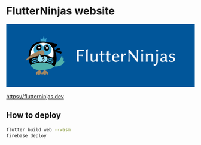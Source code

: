 # FlutterNinjas website

![](resources/images/FlutterNinjas-header-1.png)

https://flutterninjas.dev

## How to deploy

```bash
flutter build web --wasm
firebase deploy
```

